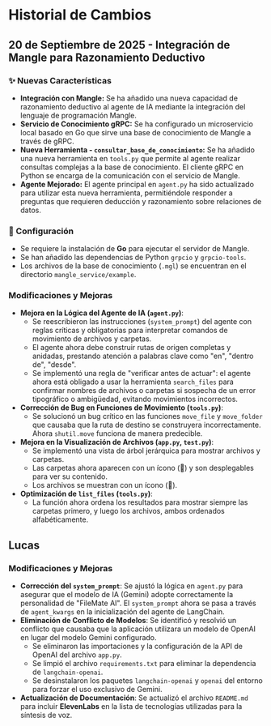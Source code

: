 # Historial de Cambios

## 20 de Septiembre de 2025 - Integración de Mangle para Razonamiento Deductivo

### ✨ Nuevas Características

-   **Integración con Mangle:** Se ha añadido una nueva capacidad de razonamiento deductivo al agente de IA mediante la integración del lenguaje de programación Mangle.
-   **Servicio de Conocimiento gRPC:** Se ha configurado un microservicio local basado en Go que sirve una base de conocimiento de Mangle a través de gRPC.
-   **Nueva Herramienta - `consultar_base_de_conocimiento`:** Se ha añadido una nueva herramienta en `tools.py` que permite al agente realizar consultas complejas a la base de conocimiento. El cliente gRPC en Python se encarga de la comunicación con el servicio de Mangle.
-   **Agente Mejorado:** El agente principal en `agent.py` ha sido actualizado para utilizar esta nueva herramienta, permitiéndole responder a preguntas que requieren deducción y razonamiento sobre relaciones de datos.

### 🔧 Configuración

-   Se requiere la instalación de **Go** para ejecutar el servidor de Mangle.
-   Se han añadido las dependencias de Python `grpcio` y `grpcio-tools`.
-   Los archivos de la base de conocimiento (`.mgl`) se encuentran en el directorio `mangle_service/example`.


### Modificaciones y Mejoras

- **Mejora en la Lógica del Agente de IA (`agent.py`)**:
  - Se reescribieron las instrucciones (`system_prompt`) del agente con reglas críticas y obligatorias para interpretar comandos de movimiento de archivos y carpetas.
  - El agente ahora debe construir rutas de origen completas y anidadas, prestando atención a palabras clave como "en", "dentro de", "desde".
  - Se implementó una regla de "verificar antes de actuar": el agente ahora está obligado a usar la herramienta `search_files` para confirmar nombres de archivos o carpetas si sospecha de un error tipográfico o ambigüedad, evitando movimientos incorrectos.
- **Corrección de Bug en Funciones de Movimiento (`tools.py`)**:
  - Se solucionó un bug crítico en las funciones `move_file` y `move_folder` que causaba que la ruta de destino se construyera incorrectamente. Ahora `shutil.move` funciona de manera predecible.
- **Mejora en la Visualización de Archivos (`app.py`, `test.py`)**:
  - Se implementó una vista de árbol jerárquica para mostrar archivos y carpetas.
  - Las carpetas ahora aparecen con un ícono (📁) y son desplegables para ver su contenido.
  - Los archivos se muestran con un ícono (📄).
- **Optimización de `list_files` (`tools.py`)**:
  - La función ahora ordena los resultados para mostrar siempre las carpetas primero, y luego los archivos, ambos ordenados alfabéticamente.

## Lucas

### Modificaciones y Mejoras

- **Corrección del `system_prompt`**: Se ajustó la lógica en `agent.py` para asegurar que el modelo de IA (Gemini) adopte correctamente la personalidad de "FileMate AI". El `system_prompt` ahora se pasa a través de `agent_kwargs` en la inicialización del agente de LangChain.
- **Eliminación de Conflicto de Modelos**: Se identificó y resolvió un conflicto que causaba que la aplicación utilizara un modelo de OpenAI en lugar del modelo Gemini configurado.
  - Se eliminaron las importaciones y la configuración de la API de OpenAI del archivo `app.py`.
  - Se limpió el archivo `requirements.txt` para eliminar la dependencia de `langchain-openai`.
  - Se desinstalaron los paquetes `langchain-openai` y `openai` del entorno para forzar el uso exclusivo de Gemini.
- **Actualización de Documentación**: Se actualizó el archivo `README.md` para incluir **ElevenLabs** en la lista de tecnologías utilizadas para la síntesis de voz.
